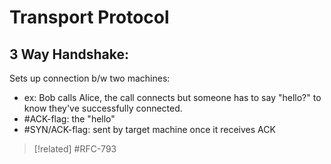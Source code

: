 
# Transport Protocol

## 3 Way Handshake:
Sets up connection b/w two machines:
- ex: Bob calls Alice, the call connects but someone has to say  "hello?" to know they've successfully connected.
- #ACK-flag: the "hello"
- #SYN/ACK-flag: sent by target machine once it receives ACK
	

>[!related]
> #RFC-793 

